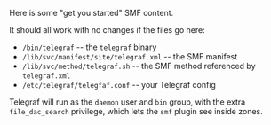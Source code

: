 Here is some "get you started" SMF content.

It should all work with no changes if the files go here:

* `/bin/telegraf` -- the `telegraf` binary
* `/lib/svc/manifest/site/telegraf.xml` -- the SMF manifest
* `/lib/svc/method/telegraf.sh` -- the SMF method referenced by `telegraf.xml`
* `/etc/telegraf/telegfaf.conf` -- your Telegraf config

Telegraf will run as the `daemon` user and `bin` group, with the extra
`file_dac_search` privilege, which lets the `smf` plugin see inside zones.
